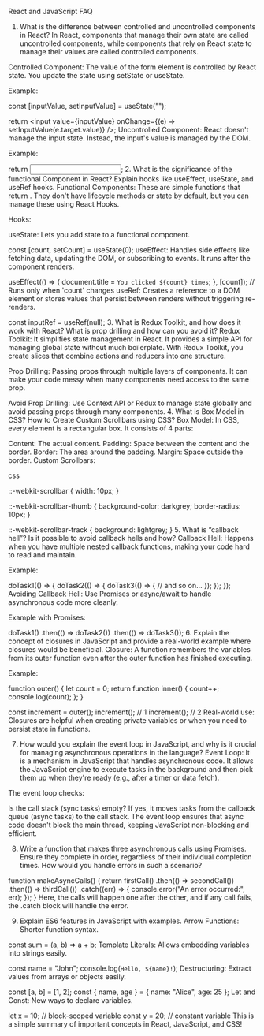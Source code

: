 React and JavaScript FAQ
1. What is the difference between controlled and uncontrolled components in React?
In React, components that manage their own state are called uncontrolled components, while components that rely on React state to manage their values are called controlled components.

Controlled Component: The value of the form element is controlled by React state. You update the state using setState or useState.

Example:

 
  
const [inputValue, setInputValue] = useState("");

return <input value={inputValue} onChange={(e) => setInputValue(e.target.value)} />;
Uncontrolled Component: React doesn't manage the input state. Instead, the input's value is managed by the DOM.

Example:

  
  
return <input defaultValue="Uncontrolled" />;
2. What is the significance of the functional Component in React? Explain hooks like useEffect, useState, and useRef hooks.
Functional Components: These are simple functions that return   . They don't have lifecycle methods or state by default, but you can manage these using React Hooks.

Hooks:

useState: Lets you add state to a functional component.

  
  
const [count, setCount] = useState(0);
useEffect: Handles side effects like fetching data, updating the DOM, or subscribing to events. It runs after the component renders.

  
  
useEffect(() => {
  document.title = `You clicked ${count} times`;
}, [count]);  // Runs only when 'count' changes
useRef: Creates a reference to a DOM element or stores values that persist between renders without triggering re-renders.

  
  
const inputRef = useRef(null);
3. What is Redux Toolkit, and how does it work with React? What is prop drilling and how can you avoid it?
Redux Toolkit: It simplifies state management in React. It provides a simple API for managing global state without much boilerplate. With Redux Toolkit, you create slices that combine actions and reducers into one structure.

Prop Drilling: Passing props through multiple layers of components. It can make your code messy when many components need access to the same prop.

Avoid Prop Drilling: Use Context API or Redux to manage state globally and avoid passing props through many components.
4. What is Box Model in CSS? How to Create Custom Scrollbars using CSS?
Box Model: In CSS, every element is a rectangular box. It consists of 4 parts:

Content: The actual content.
Padding: Space between the content and the border.
Border: The area around the padding.
Margin: Space outside the border.
Custom Scrollbars:

css
  
::-webkit-scrollbar {
  width: 10px;
}

::-webkit-scrollbar-thumb {
  background-color: darkgrey;
  border-radius: 10px;
}

::-webkit-scrollbar-track {
  background: lightgrey;
}
5. What is “callback hell”? Is it possible to avoid callback hells and how?
Callback Hell: Happens when you have multiple nested callback functions, making your code hard to read and maintain.

Example:

  
  
doTask1(() => {
  doTask2(() => {
    doTask3(() => {
      // and so on...
    });
  });
});
Avoiding Callback Hell: Use Promises or async/await to handle asynchronous code more cleanly.

Example with Promises:

  
  
doTask1()
  .then(() => doTask2())
  .then(() => doTask3());
6. Explain the concept of closures in JavaScript and provide a real-world example where closures would be beneficial.
Closure: A function remembers the variables from its outer function even after the outer function has finished executing.

Example:

  
  
function outer() {
  let count = 0;
  return function inner() {
    count++;
    console.log(count);
  };
}

const increment = outer();
increment(); // 1
increment(); // 2
Real-world use: Closures are helpful when creating private variables or when you need to persist state in functions.

7. How would you explain the event loop in JavaScript, and why is it crucial for managing asynchronous operations in the language?
Event Loop: It is a mechanism in JavaScript that handles asynchronous code. It allows the JavaScript engine to execute tasks in the background and then pick them up when they're ready (e.g., after a timer or data fetch).

The event loop checks:

Is the call stack (sync tasks) empty?
If yes, it moves tasks from the callback queue (async tasks) to the call stack.
The event loop ensures that async code doesn't block the main thread, keeping JavaScript non-blocking and efficient.

8. Write a function that makes three asynchronous calls using Promises. Ensure they complete in order, regardless of their individual completion times. How would you handle errors in such a scenario?
  
  
function makeAsyncCalls() {
  return firstCall()
    .then(() => secondCall())
    .then(() => thirdCall())
    .catch((err) => {
      console.error("An error occurred:", err);
    });
}
Here, the calls will happen one after the other, and if any call fails, the .catch block will handle the error.

9. Explain ES6 features in JavaScript with examples.
Arrow Functions: Shorter function syntax.

  
  
const sum = (a, b) => a + b;
Template Literals: Allows embedding variables into strings easily.

const name = "John";
console.log(`Hello, ${name}!`);
Destructuring: Extract values from arrays or objects easily.

const [a, b] = [1, 2];
const { name, age } = { name: "Alice", age: 25 };
Let and Const: New ways to declare variables.

let x = 10; // block-scoped variable
const y = 20; // constant variable
This is a simple summary of important concepts in React, JavaScript, and CSS!
